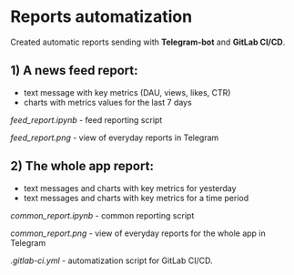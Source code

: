 # Reports automatization

Created automatic reports sending with **Telegram-bot** and **GitLab CI/CD**. 

## 1) A news feed report:
* text message with key metrics (DAU, views, likes, CTR)
* charts with metrics values for the last 7 days

*feed_report.ipynb* - feed reporting script

*feed_report.png* - view of everyday reports in Telegram

## 2) The whole app report:
* text messages and charts with key metrics for yesterday
* text messages and charts with key metrics for a time period 

*common_report.ipynb* - common reporting script

*common_report.png* - view of everyday reports for the whole app in Telegram



*.gitlab-ci.yml* - automatization script for GitLab CI/CD.